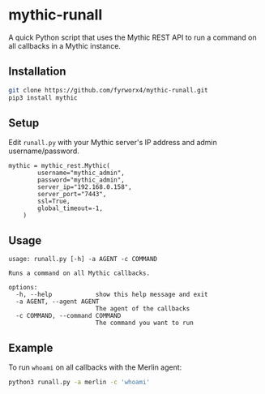 # mythic-runall

A quick Python script that uses the Mythic REST API to run a command on all callbacks in a Mythic instance.

## Installation
```bash
git clone https://github.com/fyrworx4/mythic-runall.git
pip3 install mythic
```

## Setup

Edit `runall.py` with your Mythic server's IP address and admin username/password.

```
mythic = mythic_rest.Mythic(
        username="mythic_admin",
        password="mythic_admin",
        server_ip="192.168.0.158",
        server_port="7443",
        ssl=True,
        global_timeout=-1,
    )
```

## Usage

```
usage: runall.py [-h] -a AGENT -c COMMAND

Runs a command on all Mythic callbacks.

options:
  -h, --help            show this help message and exit
  -a AGENT, --agent AGENT
                        The agent of the callbacks
  -c COMMAND, --command COMMAND
                        The command you want to run
```

## Example

To run `whoami` on all callbacks with the Merlin agent:
```bash
python3 runall.py -a merlin -c 'whoami'
```